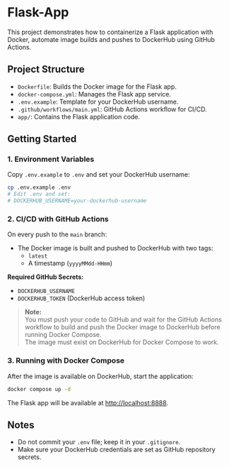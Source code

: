 # Flask-App

This project demonstrates how to containerize a Flask application with Docker, automate image builds and pushes to DockerHub using GitHub Actions.

## Project Structure

- `Dockerfile`: Builds the Docker image for the Flask app.
- `docker-compose.yml`: Manages the Flask app service.
- `.env.example`: Template for your DockerHub username.
- `.github/workflows/main.yml`: GitHub Actions workflow for CI/CD.
- `app/`: Contains the Flask application code.

## Getting Started

### 1. Environment Variables

Copy `.env.example` to `.env` and set your DockerHub username:

```sh
cp .env.example .env
# Edit .env and set:
# DOCKERHUB_USERNAME=your-dockerhub-username
```

### 2. CI/CD with GitHub Actions

On every push to the `main` branch:
- The Docker image is built and pushed to DockerHub with two tags:
  - `latest`
  - A timestamp (`yyyyMMdd-HHmm`)

**Required GitHub Secrets:**
- `DOCKERHUB_USERNAME`
- `DOCKERHUB_TOKEN` (DockerHub access token)

> **Note:**  
> You must push your code to GitHub and wait for the GitHub Actions workflow to build and push the Docker image to DockerHub before running Docker Compose.  
> The image must exist on DockerHub for Docker Compose to work.

### 3. Running with Docker Compose

After the image is available on DockerHub, start the application:

```sh
docker compose up -d
```

The Flask app will be available at [http://localhost:8888](http://localhost:8888).

## Notes

- Do not commit your `.env` file; keep it in your `.gitignore`.
- Make sure your DockerHub credentials are set as GitHub repository secrets.


